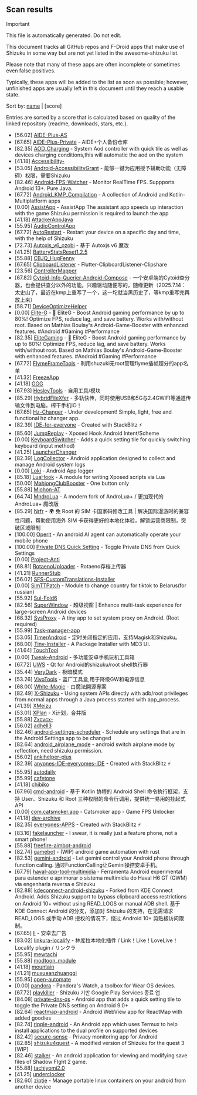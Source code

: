 ## Scan results
> [!IMPORTANT]
> This file is automatically generated. Do not edit.

This document tracks all GitHub repos and F-Droid apps that make use of Shizuku in some way but are not yet listed in the awesome-shizuku list.

Please note that many of these apps are often incomplete or sometimes even false positives.

Typically, these apps will be added to the list as soon as possible; however, unfinished apps are usually left in this document until they reach a usable state.

Sort by: [name](SUMMARY.md) | [score]

Entries are sorted by a score that is calculated based on quality of the linked repository (readme, downloads, stars, etc.).

 * [56.02] [AIDE-Plus-AS](https://github.com/Familyye/AIDE-Plus-AS)
 * [67.65] [AIDE-Plus-Private](https://github.com/Familyye/AIDE-Plus-Private) - AIDE+个人备份仓库
 * [82.35] [AOD_Charging](https://github.com/SthrNilshaaa/AOD_Charging) - System Aod controller with quick tile as well as devices charging conditions,this will automatic the aod on the system
 * [41.18] [Accessibility-](https://github.com/nai559/Accessibility-)
 * [53.05] [Android-AccessibilityGrant](https://github.com/MagicianGuo/Android-AccessibilityGrant) - 能够一键为应用授予辅助功能（无障碍）权限，需要Shizuku
 * [82.46] [Android-FPS-Watcher](https://github.com/WuDi-ZhanShen/Android-FPS-Watcher) - Monitor RealTime FPS. Suppports Android 13+. Pure Java.
 * [67.72] [Android_KMP_Compilation](https://github.com/hojat72elect/Android_KMP_Compilation) - A collection of Android and Kotlin-Multiplatform apps
 * [0.00] [AssistApp](https://github.com/Error404rt/AssistApp) - AssistApp The assistant app speeds up interaction with the game Shizuku permission is required to launch the app
 * [41.18] [AttackerAppJava](https://github.com/it4ch1-007/AttackerAppJava)
 * [55.95] [AudioControlApp](https://github.com/SwastikChamp2/AudioControlApp)
 * [67.72] [AutoRestart](https://github.com/madkarmaa/AutoRestart) - Restart your device on a specific day and time, with the help of Shizuku
 * [72.73] [Autoxjs_v6_ozobi](https://github.com/ozobiozobi/Autoxjs_v6_ozobi) - 基于 Autoxjs v6 魔改
 * [41.25] [BatteryStatsReset1.2.5](https://github.com/Reborn0Holly/BatteryStatsReset1.2.5)
 * [55.88] [CBJQ_HugFenny](https://github.com/LiuJiewenTT/CBJQ_HugFenny)
 * [67.65] [ClipboardListener](https://github.com/aa2013/ClipboardListener) - Flutter-ClipboardListener-Clipshare
 * [23.56] [ControllerMapper](https://github.com/anhquan7826/ControllerMapper)
 * [67.82] [Cytoid-Info-Querier-Android-Compose](https://github.com/Lyneon/Cytoid-Info-Querier-Android-Compose) - 一个安卓端的Cytoid查分器，也会提供查分以外的功能。兴趣驱动随便写的，随缘更新（2025.7.14：太史山了，最近在kmp上重写了一个，这一坨就当黑历史了，等kmp重写完再放上来）
 * [58.71] [DeviceOptimizeHelper](https://github.com/sbmatch/DeviceOptimizeHelper)
 * [0.00] [Elite-G](https://github.com/DivyanshNagda/Elite-G) - 🚀 EliteG - Boost Android gaming performance by up to 80%! Optimize FPS, reduce lag, and save battery. Works with/without root. Based on Mathias Boulay's Android-Game-Booster with enhanced features. #Android #Gaming #Performance
 * [82.35] [EliteGaming](https://github.com/DivyanshNagda/EliteGaming) - 🚀 EliteG - Boost Android gaming performance by up to 80%! Optimize FPS, reduce lag, and save battery. Works with/without root. Based on Mathias Boulay's Android-Game-Booster with enhanced features. #Android #Gaming #Performance
 * [67.72] [FlymeFrameTools](https://github.com/Ruyue-Kinsenka/FlymeFrameTools) - 利用shuzuki无root管理flyme插帧超分的app名单
 * [41.32] [FreezeApp](https://github.com/JuneLeo/FreezeApp)
 * [41.18] [GGG](https://github.com/libea18/GGG)
 * [67.93] [HesleyTools](https://github.com/ldh-star/HesleyTools) - 自用工具/模块
 * [85.29] [HybridFileXfer](https://github.com/weixiansen574/HybridFileXfer) - 多轨快传，同时使用USB和5G与2.4GWIFI等通道传输文件到电脑，榨干手机IO！
 * [67.65] [Hz-Changer](https://github.com/MARCOS-S-S/Hz-Changer) - Under development! Simple, light, free and functional hz changer app.
 * [82.39] [IDE-for-everyone](https://github.com/Slinky-86/IDE-for-everyone) - Created with StackBlitz ⚡️
 * [85.60] [JumpReplay](https://github.com/FourTwooo/JumpReplay) - Xposed Hook Android Intent/Scheme
 * [0.00] [KeyboardSwitcher](https://github.com/SgLy/KeyboardSwitcher) - Adds a quick setting tile for quickly switching keyboard (input method)
 * [41.25] [LauncherChanger](https://github.com/Samuel095383/LauncherChanger)
 * [82.39] [LogCollector](https://github.com/thekosa/LogCollector) - Android application designed to collect and manage Android system logs
 * [0.00] [Loki](https://github.com/trinadhthatakula/Loki) - Android App logger
 * [85.18] [LuaHook](https://github.com/KuLiPai/LuaHook) - A module for writing Xposed scripts via Lua
 * [50.00] [MahjongClubBooster](https://github.com/OlegPV2/MahjongClubBooster) - One button only
 * [55.88] [Miohon-AT](https://github.com/Lorenzo-Guardabascio/Miohon-AT)
 * [64.74] [MndroLua](https://github.com/Crescent-of-Maya/MndroLua) - A modern fork of AndroLua+ / 更加现代的 AndroLua+ 魔改版
 * [85.29] [Nrfr](https://github.com/Ackites/Nrfr) - 🌍 免 Root 的 SIM 卡国家码修改工具 | 解决国际漫游时的兼容性问题，帮助使用海外 SIM 卡获得更好的本地化体验，解锁运营商限制，突破区域限制
 * [100.00] [Operit](https://github.com/AAswordman/Operit) - An android AI agent can automatically operate your mobile phone
 * [100.00] [Private DNS Quick Setting](https://github.com/flashsphere/private-dns-qs) - Toggle Private DNS from Quick Settings
 * [0.00] [Project-Anti](https://github.com/HeartlessVeteran2/Project-Anti)
 * [68.81] [RotaenoUploader](https://github.com/milkycandy/RotaenoUploader) - Rotaeno存档上传器
 * [41.21] [RunnerStub](https://github.com/yangFenTuoZi/RunnerStub)
 * [56.02] [SFS-CustomTranslations-Installer](https://github.com/youfeng11/SFS-CustomTranslations-Installer)
 * [0.00] [SimTTPatch](https://github.com/RecodeLiner/SimTTPatch) - Module to change country for tiktok to Belarus(for russian)
 * [55.92] [Sui-Fold6](https://github.com/kevins-gitu/Sui-Fold6)
 * [82.56] [SuperWindow](https://github.com/eiyooooo/SuperWindow) - 超级视窗 | Enhance multi-task experience for large-screen Android devices
 * [68.32] [SysProxy](https://github.com/Kr328/SysProxy) - A tiny app to set system proxy on Android. (Root required)
 * [55.99] [Task-manager-app](https://github.com/Swayam7Garg/Task-manager-app)
 * [53.05] [TimerAndroid](https://github.com/HNIdesu/TimerAndroid) - 定时关闭指定的应用，支持Magisk和Shizuku。
 * [68.00] [Tiny-Installer](https://github.com/scto/Tiny-Installer) - A Package Installer with MD3 UI.
 * [41.64] [TouchTool](https://github.com/mr-bogey/TouchTool)
 * [0.00] [Tweak-Android](https://github.com/lumkit/Tweak-Android) - 多功能安卓手机玩机工具箱
 * [67.72] [UWS](https://github.com/UWillno/UWS) - Qt for Android的shizuku/root shell执行器
 * [35.44] [VeryDark](https://github.com/wkbin/VeryDark) - 极暗模式
 * [53.26] [VivoTools](https://github.com/ItosEO/VivoTools) - 蓝厂工具盒,用于降级GW和电源信息
 * [68.00] [White-Magic](https://github.com/KennyYang0726/White-Magic) - 白魔法開源專案
 * [82.49] [X-Shizuku](https://github.com/Mbilse/X-Shizuku) - Using system APIs directly with adb/root privileges from normal apps through a Java process started with app_process.
 * [41.39] [XMeizu](https://github.com/ItosEO/XMeizu)
 * [53.01] [XPlan](https://github.com/ItosEO/XPlan) - X计划，合并版
 * [55.88] [Zxcvcx-](https://github.com/eden-ana/Zxcvcx-)
 * [56.02] [adhell3](https://github.com/pascua28/adhell3)
 * [82.46] [android-settings-scheduler](https://github.com/Turtlepaw/android-settings-scheduler) - Schedule any settings that are in the Android Settings app to be changed
 * [82.64] [android_airplane_mode](https://github.com/lalakii/android_airplane_mode) - android switch airplane mode by reflection, need shizuku permission.
 * [56.02] [ankihelper-plus](https://github.com/huhuswei/ankihelper-plus)
 * [82.39] [anyones-IDE-everyomes-IDE](https://github.com/Slinky-86/anyones-IDE-everyomes-IDE) - Created with StackBlitz ⚡️
 * [55.95] [autodaily](https://github.com/ParadiseZ/autodaily)
 * [55.99] [cafetone](https://github.com/evinjohnn/cafetone)
 * [41.18] [chibiko](https://github.com/bluesky139/chibiko)
 * [67.96] [cmd-android](https://github.com/niki914/cmd-android) - 基于 Kotlin 协程的 Android Shell 命令执行框架，支持 User、Shizuku 和 Root 三种权限的命令行调用，提供统一易用的挂起式 API
 * [0.00] [com.catsmoker.app](https://github.com/catsmoker/com.catsmoker.app) - Catsmoker app - Game FPS Unlocker
 * [41.18] [dev-archive](https://github.com/moruklabs/dev-archive)
 * [82.35] [everyones-APPS](https://github.com/Slinky-86/everyones-APPS) - Created with StackBlitz ⚡️
 * [83.16] [fakelauncher](https://github.com/ZH-XiJun/fakelauncher) - I swear, it is really just a feature phone, not a smart phone!
 * [55.88] [freefire-aimbot-android](https://github.com/nildo157/freefire-aimbot-android)
 * [82.74] [gamebot](https://github.com/tkkcc/gamebot) - (WIP) android game automation with rust
 * [82.53] [gemini-android](https://github.com/niki914/gemini-android) - Let gemini control your Android phone through function calling. 通过FunctionCalling让Gemini操控安卓手机。
 * [67.79] [haval-app-tool-multimidia](https://github.com/bobaoapae/haval-app-tool-multimidia) - Ferramenta Android experimental para estender e aprimorar o sistema multimídia do Haval H6 GT (GWM) via engenharia reversa e Shizuku
 * [82.88] [kdeconnect-android-shizuku](https://github.com/Shoukaku39/kdeconnect-android-shizuku) - Forked from KDE Connect Android. Adds Shizuku support to bypass clipboard access restrictions on Android 10+ without using READ_LOGS or manual ADB shell. 基于 KDE Connect Android 的分支，添加对 Shizuku 的支持，在无需请求 READ_LOGS 或手动 ADB 授权的情况下，绕过 Android 10+ 剪贴板访问限制。
 * [67.65] [li](https://github.com/lousli/li) - 安卓去广告
 * [83.02] [linkura-localify](https://github.com/ChocoLZS/linkura-localify) - 林库拉本地化插件 / Link！Like！LoveLive！Localify plugin / リンクラ
 * [55.95] [mewtachi](https://github.com/xaolanx/mewtachi)
 * [55.88] [modtoon_module](https://github.com/Inhaleoxygen/modtoon_module)
 * [41.18] [mountain](https://github.com/lisproj/mountain)
 * [41.21] [muxueanzhuangqi](https://github.com/yuan-shiguang/muxueanzhuangqi)
 * [55.95] [open-automate](https://github.com/woliver99/open-automate)
 * [0.00] [pandora](https://github.com/maisymoe/pandora) - Pandora's Watch, a toolbox for Wear OS devices.
 * [67.72] [playkiller](https://github.com/ahnyungje/playkiller) - Shizuku 기반 Google Play Services 종료 앱
 * [84.08] [private-dns-qs](https://github.com/flashsphere/private-dns-qs) - Android app that adds a quick setting tile to toggle the Private DNS setting on Android 9.0+
 * [82.64] [reactmap-android](https://github.com/Mygod/reactmap-android) - Android WebView app for ReactMap with added goodies
 * [82.74] [ripple-android](https://github.com/husmus00/ripple-android) - An Android app which uses Termux to help install applications to the dual profile on supported devices
 * [82.42] [secure-sense](https://github.com/Icetok/secure-sense) - Privacy monitoring app for Android
 * [82.85] [shizuku4quest](https://github.com/metalex201/shizuku4quest) - A modified version of Shizuku for the quest 3 [WIP]
 * [82.46] [stalker](https://github.com/onerdna/stalker) - An android application for viewing and modifying save files of Shadow FIght 2 game.
 * [55.88] [tachiyomi2.0](https://github.com/darkfireeee/tachiyomi2.0)
 * [41.25] [underclocker](https://github.com/pascua28/underclocker)
 * [82.60] [ziptie](https://github.com/MercuryWorkshop/ziptie) - Manage portable linux containers on your android from another device
